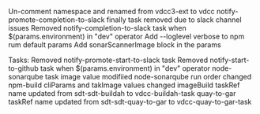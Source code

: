 Un-comment namespace and renamed from vdcc3-ext to vdcc
notify-promote-completion-to-slack finally task removed due to slack channel issues
Removed notify-completion-to-slack task when $(params.environment) in "dev" operator
Add --loglevel verbose to npm rum default params
Add sonarScannerImage block in the params

Tasks:
Removed notify-promote-start-to-slack task
Removed notify-start-to-github task when $(params.environment) in "dev" operator
node-sonarqube task image value modifiied
node-sonarqube run order changed
npm-build cliParams and takImage values changed
imageBuild taskRef name updated from sdt-sdt-buildah to vdcc-buildah-task
quay-to-gar taskRef name updated from sdt-sdt-quay-to-gar to vdcc-quay-to-gar-task

